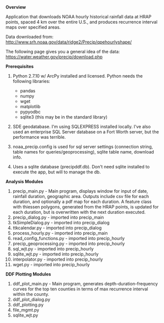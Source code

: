 <b>Overview</b>

Application that downloads NOAA hourly historical rainfall data at HRAP points, spaced 4 km over the entire U.S., and produces recurrence interval maps over specified areas.

Data downloaded from: http://www.srh.noaa.gov/data/ridge2/Precip/qpehourlyshape/

The following page gives you a general idea of the data: https://water.weather.gov/precip/download.php

<b>Prerequisites</b>

1. Python 2.7.10 w/ ArcPy installed and licensed. Python needs the following libraries:
   * pandas
   * numpy
   * wget
   * matplotlib
   * pypyodbc
   * sqlite3 (this may be in the standard library)

2. SDE geodatabase. I'm using SQLEXPRESS installed locally. I've also used an enterprise SQL Server database on a Fort Worth server, but the performance was terrible.

3. noaa_precip.config is used for sql server settings (connection string, table names for queries/geoprocessing), sqlite table name, download info.

4. Uses a sqlite database (precipddf.db). Don't need sqlite installed to execute the app, but will to manage the db.

<b>Analysis Modules</b>

1.  precip_main.py - Main program, displays window for input of date, rainfall duration, geographic area. Outputs include csv file for each duration, and optionally a pdf map for each duration. A feature class with thiessen polygons, generated from the HRAP points, is updated for each duration, but is overwritten with the next duration executed. 
2.  precip_dialog.py - imported into precip_main
3.  tkSimpleDialog.py - imported into precip_dialog
4.  ttkcalendar.py - imported into precip_dialog
5.  process_hourly.py - imported into precip_main
6.  read_config_functions.py - imported into precip_hourly
7.  precip_geoprocessing.py - imported into precip_hourly
8.  sql_wjt.py - imported into precip_hourly
9.  sqlite_wjt.py - imported into precip_hourly
10. interpolator.py - imported into precip_hourly
11. wget.py - imported into precip_hourly
         
<b>DDF Plotting Modules</b>
   
1. ddf_plot_main.py - Main program, generates depth-duration-frequency curves for the top ten counties in terms of max recurrence interval within the county.
2. ddf_plot_dialog.py
3. ddf_plotting.py
4. file_mgmt.py
5. sqlite_wjt.py
